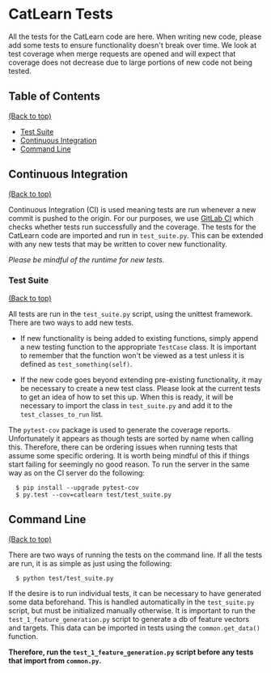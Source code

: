 # CatLearn Tests

All the tests for the CatLearn code are here. When writing new code, please add some tests to ensure functionality doesn't break over time. We look at test coverage when merge requests are opened and will expect that coverage does not decrease due to large portions of new code not being tested.

## Table of Contents

[(Back to top)](#catlearn-tests)

-   [Test Suite](#test-suite)
-   [Continuous Integration](#continuous-integration)
-   [Command Line](#command-line)

## Continuous Integration

[(Back to top)](#catlearn-tests)

Continuous Integration (CI) is used meaning tests are run whenever a new commit is pushed to the origin. For our purposes, we use [GitLab CI](https://docs.gitlab.com/ce/ci/) which checks whether tests run successfully and the coverage. The tests for the CatLearn code are imported and run in `test_suite.py`. This can be extended with any new tests that may be written to cover new functionality.

_Please be mindful of the runtime for new tests._

### Test Suite

[(Back to top)](#catlearn-tests)

All tests are run in the `test_suite.py` script, using the unittest framework. There are two ways to add new tests.

-   If new functionality is being added to existing functions, simply append a new testing function to the appropriate `TestCase` class. It is important to remember that the function won't be viewed as a test unless it is defined as `test_something(self)`.

-   If the new code goes beyond extending pre-existing functionality, it may be necessary to create a new test class. Please look at the current tests to get an idea of how to set this up. When this is ready, it will be necessary to import the class in `test_suite.py` and add it to the `test_classes_to_run` list.

The `pytest-cov` package is used to generate the coverage reports. Unfortunately it appears as though tests are sorted by name when calling this. Therefore, there can be ordering issues when running tests that assume some specific ordering. It is worth being mindful of this if things start failing for seemingly no good reason. To run the server in the same way as on the CI server do the following:

```shell
  $ pip install --upgrade pytest-cov
  $ py.test --cov=catlearn test/test_suite.py
```

## Command Line

[(Back to top)](#catlearn-tests)

There are two ways of running the tests on the command line. If all the tests are run, it is as simple as just using the following:

```shell
  $ python test/test_suite.py
```

If the desire is to run individual tests, it can be necessary to have generated some data beforehand. This is handled automatically in the `test_suite.py` script, but must be initialized manually otherwise. It is important to run the `test_1_feature_generation.py` script to generate a db of feature vectors and targets. This data can be imported in tests using the `common.get_data()` function.

**Therefore, run the `test_1_feature_generation.py` script before any tests that import from `common.py`.**
